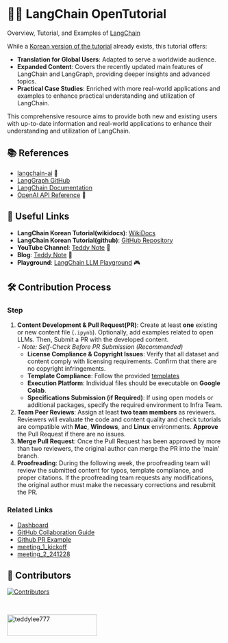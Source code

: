# 🦜️🔗 LangChain OpenTutorial

Overview, Tutorial, and Examples of [LangChain](https://github.com/langchain-ai/langchain)

While a [Korean version of the tutorial](https://github.com/teddylee777/langchain-kr) already exists, this tutorial offers:

- **Translation for Global Users**: Adapted to serve a worldwide audience.
- **Expanded Content**: Covers the recently updated main features of LangChain and LangGraph, providing deeper insights and advanced topics.
- **Practical Case Studies**: Enriched with more real-world applications and examples to enhance practical understanding and utilization of LangChain.

This comprehensive resource aims to provide both new and existing users with up-to-date information and real-world applications to enhance their understanding and utilization of LangChain.

## 📚 References
- [langchain-ai](https://github.com/langchain-ai/langchain) 📖
- [LangGraph GitHub](https://github.com/langchain-ai/langgraph)
- [LangChain Documentation](https://python.langchain.com/docs/introduction/)
- [OpenAI API Reference](https://platform.openai.com/docs/introduction) 🤖

## 🔗 Useful Links
- **LangChain Korean Tutorial(wikidocs)**: [WikiDocs](https://wikidocs.net/book/14314)
- **LangChain Korean Tutorial(github)**: [GitHub Repository](https://github.com/teddylee777/langchain-kr)
- **YouTube Channel**: [Teddy Note](https://www.youtube.com/channel/UCt2wAAXgm87ACiQnDHQEW6Q) 🎥
- **Blog**: [Teddy Note](https://teddylee777.github.io) 📝
- **Playground**: [LangChain LLM Playground](http://llm.teddynote.com) 🎮

## 🛠️ Contribution Process
### Step
1. **Content Development & Pull Request(PR)**: Create at least **one** existing or new content file (`.ipynb`). Optionally, add examples related to open LLMs. Then, Submit a PR with the developed content.  
   *- Note: Self-Check Before PR Submission (Recommended)*
   - **License Compliance & Copyright Issues**: Verify that all dataset and content comply with licensing requirements. Confirm that there are no copyright infringements.
   - **Template Compliance**: Follow the provided [templates](https://github.com/LangChain-OpenTutorial/LangChain-OpenTutorial/tree/main/99-TEMPLATE)
   - **Execution Platform**: Individual files should be executable on **Google Colab**.
   - **Specifications Submission (if Required)**: If using open models or additional packages, specify the required environment to Infra Team.
2. **Team Peer Reviews**: Assign at least **two team members** as reviewers. Reviewers will evaluate the code and content quality and check tutorials are compatible with **Mac**, **Windows**, and **Linux** environments. **Approve** the Pull Request if there are no issues.
4. **Merge Pull Request**: Once the Pull Request has been approved by more than two reviewers, the original author can merge the PR into the 'main' branch.
5. **Proofreading**: During the following week, the proofreading team will review the submitted content for typos, template compliance, and proper citations. If the proofreading team requests any modifications, the original author must make the necessary corrections and resubmit the PR.



### Related Links
- [Dashboard](https://docs.google.com/spreadsheets/d/1Kt7BiKyuAoQeIks1v1V2ii6ri5WJqWZ1fS_oe0z4nsM/edit?gid=1162559766#gid=1162559766)
- [GitHub Collaboration Guide](https://docs.google.com/document/d/18VrmTq1o22rzjxZ4PEFaemo0lfXRK9vWsyQPEin7OfY/edit?tab=t.0#heading=h.il7lst7f5t57)
- [Github PR Example](https://github.com/LangChain-OpenTutorial/LangChain-OpenTutorial/pull/5)
- [meeting_1_kickoff](https://drive.google.com/file/d/1TqVonuyda6gnJkdSc-XpsqE6JkTmjquZ/view?usp=drive_link)
- [meeting_2_241228](https://docs.google.com/presentation/d/1xVJXCKV9OC4kQk3VKWL79KHitxcX-Mjj/edit#slide=id.p6)

## 🌟 Contributors
[![Contributors](https://contrib.rocks/image?repo=LangChain-OpenTutorial/LangChain-OpenTutorial&max=5000)](https://github.com/LangChain-OpenTutorial/LangChain-OpenTutorial/graphs/contributors)

<br/>
<p><a href="https://www.buymeacoffee.com/teddylee777"> <img align="left" src="https://cdn.buymeacoffee.com/buttons/v2/default-yellow.png" height="50" width="210" alt="teddylee777" /></a></p>
